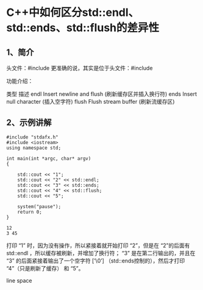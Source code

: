# C++中如何区分std::endl、std::ends、std::flush的差异性

## 1、简介
头文件：#include <iostream>
更准确的说，其实是位于头文件：#include <ostream>

功能介绍：

类型	描述
endl	Insert newline and flush (刷新缓存区并插入换行符)
ends	Insert null character    (插入空字符)
flush	Flush stream buffer      (刷新流缓存区)

## 2、示例讲解
```
#include "stdafx.h"
#include <iostream>
using namespace std;

int main(int *argc, char* argv)
{

	std::cout << "1";
	std::cout << "2" << std::endl;
	std::cout << "3" << std::ends;
	std::cout << "4" << std::flush;
	std::cout << "5";

	system("pause");
	return 0;
}

12
3 45
```

打印 “1” 时，因为没有操作，所以紧接着就开始打印 “2”，但是在 “2”的后面有 std::endl ，所以缓存被刷新，并增加了换行符； “3” 是在第二行输出的，并且在 “3” 的后面紧接着输出了一个空字符 [’\0’] （std::ends控制的），然后才打印 “4”（只是刷新了缓存） 和 “5”。

line
space






